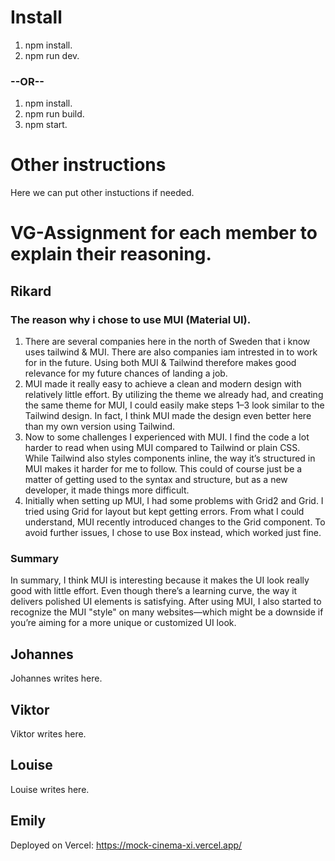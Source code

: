 # Install

1. npm install.
2. npm run dev.

### --OR--

1. npm install.
2. npm run build.
3. npm start.

# Other instructions

Here we can put other instuctions if needed.

# VG-Assignment for each member to explain their reasoning.

## Rikard

### The reason why i chose to use MUI (Material UI).


1. There are several companies here in the north of Sweden that i know uses tailwind & MUI. There are also companies iam intrested in to work for in the future. Using both MUI & Tailwind therefore makes good relevance for my future chances of landing a job.
2. MUI made it really easy to achieve a clean and modern design with relatively little effort. By utilizing the theme we already had, and creating the same theme for MUI, I could easily make steps 1–3 look similar to the Tailwind design. In fact, I think MUI made the design even better here than my own version using Tailwind.
3. Now to some challenges I experienced with MUI. I find the code a lot harder to read when using MUI compared to Tailwind or plain CSS. While Tailwind also styles components inline, the way it’s structured in MUI makes it harder for me to follow. This could of course just be a matter of getting used to the syntax and structure, but as a new developer, it made things more difficult.
4. Initially when setting up MUI, I had some problems with Grid2 and Grid. I tried using Grid for layout but kept getting errors. From what I could understand, MUI recently introduced changes to the Grid component. To avoid further issues, I chose to use Box instead, which worked just fine.

### Summary

In summary, I think MUI is interesting because it makes the UI look really good with little effort. Even though there’s a learning curve, the way it delivers polished UI elements is satisfying. After using MUI, I also started to recognize the MUI "style" on many websites—which might be a downside if you’re aiming for a more unique or customized UI look.  
   

## Johannes

Johannes writes here.

## Viktor

Viktor writes here.

## Louise 

Louise writes here.

## Emily

Deployed on Vercel: https://mock-cinema-xi.vercel.app/



